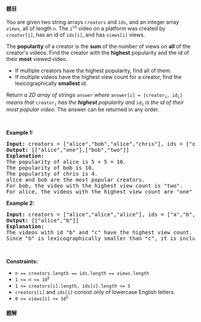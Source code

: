 #### 题目
<p>You are given two string arrays <code>creators</code> and <code>ids</code>, and an integer array <code>views</code>, all of length <code>n</code>. The <code>i<sup>th</sup></code> video on a platform was created by <code>creator[i]</code>, has an id of <code>ids[i]</code>, and has <code>views[i]</code> views.</p>

<p>The <strong>popularity</strong> of a creator is the <strong>sum</strong> of the number of views on <strong>all</strong> of the creator&#39;s videos. Find the creator with the <strong>highest</strong> popularity and the id of their <strong>most</strong> viewed video.</p>

<ul>
	<li>If multiple creators have the highest popularity, find all of them.</li>
	<li>If multiple videos have the highest view count for a creator, find the lexicographically <strong>smallest</strong> id.</li>
</ul>

<p>Return<em> a 2D array of strings </em><code>answer</code><em> where </em><code>answer[i] = [creator<sub>i</sub>, id<sub>i</sub>]</code><em> means that </em><code>creator<sub>i</sub></code> <em>has the <strong>highest</strong> popularity and </em><code>id<sub>i</sub></code><em> is the id of their most popular video.</em> The answer can be returned in any order.</p>

<p>&nbsp;</p>
<p><strong class="example">Example 1:</strong></p>

<pre>
<strong>Input:</strong> creators = [&quot;alice&quot;,&quot;bob&quot;,&quot;alice&quot;,&quot;chris&quot;], ids = [&quot;one&quot;,&quot;two&quot;,&quot;three&quot;,&quot;four&quot;], views = [5,10,5,4]
<strong>Output:</strong> [[&quot;alice&quot;,&quot;one&quot;],[&quot;bob&quot;,&quot;two&quot;]]
<strong>Explanation:</strong>
The popularity of alice is 5 + 5 = 10.
The popularity of bob is 10.
The popularity of chris is 4.
alice and bob are the most popular creators.
For bob, the video with the highest view count is &quot;two&quot;.
For alice, the videos with the highest view count are &quot;one&quot; and &quot;three&quot;. Since &quot;one&quot; is lexicographically smaller than &quot;three&quot;, it is included in the answer.
</pre>

<p><strong class="example">Example 2:</strong></p>

<pre>
<strong>Input:</strong> creators = [&quot;alice&quot;,&quot;alice&quot;,&quot;alice&quot;], ids = [&quot;a&quot;,&quot;b&quot;,&quot;c&quot;], views = [1,2,2]
<strong>Output:</strong> [[&quot;alice&quot;,&quot;b&quot;]]
<strong>Explanation:</strong>
The videos with id &quot;b&quot; and &quot;c&quot; have the highest view count.
Since &quot;b&quot; is lexicographically smaller than &quot;c&quot;, it is included in the answer.
</pre>

<p>&nbsp;</p>
<p><strong>Constraints:</strong></p>

<ul>
	<li><code>n == creators.length == ids.length == views.length</code></li>
	<li><code>1 &lt;= n &lt;= 10<sup>5</sup></code></li>
	<li><code>1 &lt;= creators[i].length, ids[i].length &lt;= 5</code></li>
	<li><code>creators[i]</code> and <code>ids[i]</code> consist only of lowercase English letters.</li>
	<li><code>0 &lt;= views[i] &lt;= 10<sup>5</sup></code></li>
</ul>


 #### 题解
